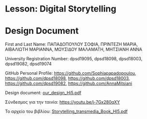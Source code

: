 # Lesson: Digital Storytelling
# Design Document

First and Last Name: ΠΑΠΑΔΟΠΟΥΛΟΥ ΣΟΦΙΑ, ΠΡΙΝΤΕΖΗ ΜΑΡΙΑ, ΑΙΒΑΛΙΩΤΗ ΜΑΡΙΑΝΝΑ, ΜΩΥΣΙΔΟΥ ΜΑΛΑΜΑΤΗ, ΜΗΤΣΙΑΝΗ ΑΝΝΑ

University Registration Number: dpsd19095, dpsd18098, dpsd18003, dpsd19082, dpsd19074

GitHub Personal Profile: https://github.com/Sophiapapadopoulou, https://github.com/dpsd18098, https://github.com/dpsd18003, https://github.com/dpsd19082, https://github.com/AnnaMitsiani

Design document: 
[our_design_Hi5.pdf](https://github.com/Sophiapapadopoulou/Digital-Storytelling-Group-Assignment/files/11626515/our_design_Hi5.pdf)

Σύνδεσμος για την ταινία: https://youtu.be/j-7Gx280qXY

Το αρχείο του βιβλίου:
[Storytelling_transmedia_Book_HI5.pdf](https://github.com/Sophiapapadopoulou/Digital-Storytelling-Group-Assignment/files/11626512/Storytelling_transmedia_Book_HI5.pdf)
